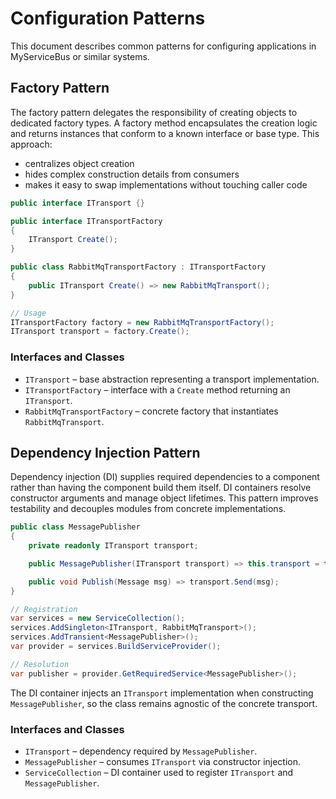 # Configuration Patterns

This document describes common patterns for configuring applications in MyServiceBus or similar systems.

## Factory Pattern

The factory pattern delegates the responsibility of creating objects to dedicated factory types. A factory method encapsulates the creation logic and returns instances that conform to a known interface or base type. This approach:

- centralizes object creation
- hides complex construction details from consumers
- makes it easy to swap implementations without touching caller code

```csharp
public interface ITransport {}

public interface ITransportFactory
{
    ITransport Create();
}

public class RabbitMqTransportFactory : ITransportFactory
{
    public ITransport Create() => new RabbitMqTransport();
}

// Usage
ITransportFactory factory = new RabbitMqTransportFactory();
ITransport transport = factory.Create();
```

### Interfaces and Classes

- `ITransport` – base abstraction representing a transport implementation.
- `ITransportFactory` – interface with a `Create` method returning an `ITransport`.
- `RabbitMqTransportFactory` – concrete factory that instantiates `RabbitMqTransport`.

## Dependency Injection Pattern

Dependency injection (DI) supplies required dependencies to a component rather than having the component build them itself. DI containers resolve constructor arguments and manage object lifetimes. This pattern improves testability and decouples modules from concrete implementations.

```csharp
public class MessagePublisher
{
    private readonly ITransport transport;

    public MessagePublisher(ITransport transport) => this.transport = transport;

    public void Publish(Message msg) => transport.Send(msg);
}

// Registration
var services = new ServiceCollection();
services.AddSingleton<ITransport, RabbitMqTransport>();
services.AddTransient<MessagePublisher>();
var provider = services.BuildServiceProvider();

// Resolution
var publisher = provider.GetRequiredService<MessagePublisher>();
```

The DI container injects an `ITransport` implementation when constructing `MessagePublisher`, so the class remains agnostic of the concrete transport.

### Interfaces and Classes

- `ITransport` – dependency required by `MessagePublisher`.
- `MessagePublisher` – consumes `ITransport` via constructor injection.
- `ServiceCollection` – DI container used to register `ITransport` and `MessagePublisher`.

